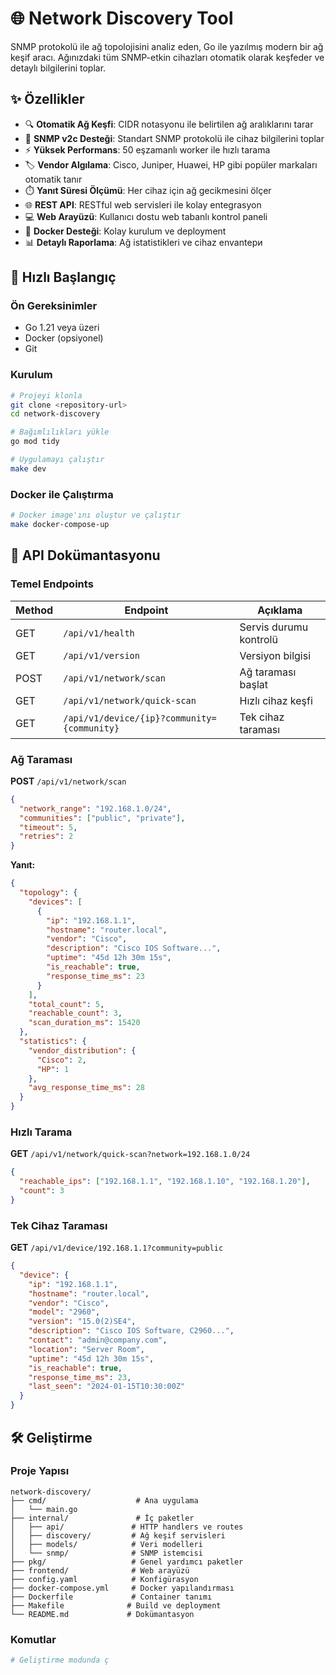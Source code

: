 # 🌐 Network Discovery Tool

SNMP protokolü ile ağ topolojisini analiz eden, Go ile yazılmış modern bir ağ keşif aracı. Ağınızdaki tüm SNMP-etkin cihazları otomatik olarak keşfeder ve detaylı bilgilerini toplar.

## ✨ Özellikler

- 🔍 **Otomatik Ağ Keşfi**: CIDR notasyonu ile belirtilen ağ aralıklarını tarar
- 📡 **SNMP v2c Desteği**: Standart SNMP protokolü ile cihaz bilgilerini toplar
- ⚡ **Yüksek Performans**: 50 eşzamanlı worker ile hızlı tarama
- 🏷️ **Vendor Algılama**: Cisco, Juniper, Huawei, HP gibi popüler markaları otomatik tanır
- ⏱️ **Yanıt Süresi Ölçümü**: Her cihaz için ağ gecikmesini ölçer
- 🌐 **REST API**: RESTful web servisleri ile kolay entegrasyon
- 💻 **Web Arayüzü**: Kullanıcı dostu web tabanlı kontrol paneli
- 🐳 **Docker Desteği**: Kolay kurulum ve deployment
- 📊 **Detaylı Raporlama**: Ağ istatistikleri ve cihaz envantери

## 🚀 Hızlı Başlangıç

### Ön Gereksinimler

- Go 1.21 veya üzeri
- Docker (opsiyonel)
- Git

### Kurulum

```bash
# Projeyi klonla
git clone <repository-url>
cd network-discovery

# Bağımlılıkları yükle
go mod tidy

# Uygulamayı çalıştır
make dev
```

### Docker ile Çalıştırma

```bash
# Docker image'ını oluştur ve çalıştır
make docker-compose-up
```

## 📖 API Dokümantasyonu

### Temel Endpoints

| Method | Endpoint                                    | Açıklama               |
| ------ | ------------------------------------------- | ---------------------- |
| GET    | `/api/v1/health`                            | Servis durumu kontrolü |
| GET    | `/api/v1/version`                           | Versiyon bilgisi       |
| POST   | `/api/v1/network/scan`                      | Ağ taraması başlat     |
| GET    | `/api/v1/network/quick-scan`                | Hızlı cihaz keşfi      |
| GET    | `/api/v1/device/{ip}?community={community}` | Tek cihaz taraması     |

### Ağ Taraması

**POST** `/api/v1/network/scan`

```json
{
  "network_range": "192.168.1.0/24",
  "communities": ["public", "private"],
  "timeout": 5,
  "retries": 2
}
```

**Yanıt:**

```json
{
  "topology": {
    "devices": [
      {
        "ip": "192.168.1.1",
        "hostname": "router.local",
        "vendor": "Cisco",
        "description": "Cisco IOS Software...",
        "uptime": "45d 12h 30m 15s",
        "is_reachable": true,
        "response_time_ms": 23
      }
    ],
    "total_count": 5,
    "reachable_count": 3,
    "scan_duration_ms": 15420
  },
  "statistics": {
    "vendor_distribution": {
      "Cisco": 2,
      "HP": 1
    },
    "avg_response_time_ms": 28
  }
}
```

### Hızlı Tarama

**GET** `/api/v1/network/quick-scan?network=192.168.1.0/24`

```json
{
  "reachable_ips": ["192.168.1.1", "192.168.1.10", "192.168.1.20"],
  "count": 3
}
```

### Tek Cihaz Taraması

**GET** `/api/v1/device/192.168.1.1?community=public`

```json
{
  "device": {
    "ip": "192.168.1.1",
    "hostname": "router.local",
    "vendor": "Cisco",
    "model": "2960",
    "version": "15.0(2)SE4",
    "description": "Cisco IOS Software, C2960...",
    "contact": "admin@company.com",
    "location": "Server Room",
    "uptime": "45d 12h 30m 15s",
    "is_reachable": true,
    "response_time_ms": 23,
    "last_seen": "2024-01-15T10:30:00Z"
  }
}
```

## 🛠️ Geliştirme

### Proje Yapısı

```
network-discovery/
├── cmd/                    # Ana uygulama
│   └── main.go
├── internal/               # İç paketler
│   ├── api/               # HTTP handlers ve routes
│   ├── discovery/         # Ağ keşif servisleri
│   ├── models/            # Veri modelleri
│   └── snmp/              # SNMP istemcisi
├── pkg/                   # Genel yardımcı paketler
├── frontend/              # Web arayüzü
├── config.yaml            # Konfigürasyon
├── docker-compose.yml     # Docker yapılandırması
├── Dockerfile             # Container tanımı
├── Makefile              # Build ve deployment
└── README.md             # Dokümantasyon
```

### Komutlar

```bash
# Geliştirme modunda ç
```
